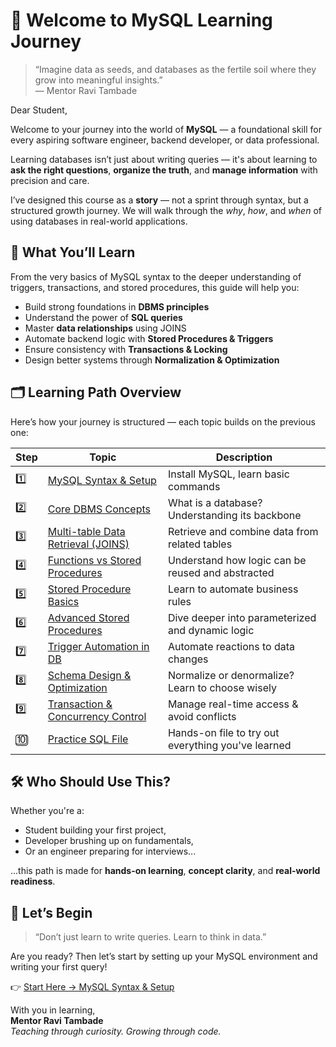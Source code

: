 # 🌱 Welcome to MySQL Learning Journey

> “Imagine data as seeds, and databases as the fertile soil where they grow into meaningful insights.”  
> — Mentor Ravi Tambade

Dear Student,

Welcome to your journey into the world of **MySQL** — a foundational skill for every aspiring software engineer, backend developer, or data professional.

Learning databases isn’t just about writing queries — it's about learning to **ask the right questions**, **organize the truth**, and **manage information** with precision and care.

I’ve designed this course as a **story** — not a sprint through syntax, but a structured growth journey. We will walk through the *why*, *how*, and *when* of using databases in real-world applications.

## 🧭 What You’ll Learn

From the very basics of MySQL syntax to the deeper understanding of triggers, transactions, and stored procedures, this guide will help you:

- Build strong foundations in **DBMS principles**
- Understand the power of **SQL queries**
- Master **data relationships** using JOINS
- Automate backend logic with **Stored Procedures & Triggers**
- Ensure consistency with **Transactions & Locking**
- Design better systems through **Normalization & Optimization**

## 🗂️ Learning Path Overview

Here’s how your journey is structured — each topic builds on the previous one:

| Step | Topic | Description |
|------|-------|-------------|
| 1️⃣ | [MySQL Syntax & Setup](notes/mysqllearning.md) | Install MySQL, learn basic commands |
| 2️⃣ | [Core DBMS Concepts](notes/dbms.md) | What is a database? Understanding its backbone |
| 3️⃣ | [Multi-table Data Retrieval (JOINS)](notes/joins.md) | Retrieve and combine data from related tables |
| 4️⃣ | [Functions vs Stored Procedures](notes/functionsvsstoredproc.md) | Understand how logic can be reused and abstracted |
| 5️⃣ | [Stored Procedure Basics](notes/storedprocedure.md) | Learn to automate business rules |
| 6️⃣ | [Advanced Stored Procedures](notes/storedprocedure_1.md) | Dive deeper into parameterized and dynamic logic |
| 7️⃣ | [Trigger Automation in DB](notes/triggers.md) | Automate reactions to data changes |
| 8️⃣ | [Schema Design & Optimization](notes/normalizationdenormalizaiton.md) | Normalize or denormalize? Learn to choose wisely |
| 9️⃣ | [Transaction & Concurrency Control](notes/pesimisticoptimistic.md) | Manage real-time access & avoid conflicts |
| 🔟 | [Practice SQL File](notes/test.sql) | Hands-on file to try out everything you've learned |


## 🛠️ Who Should Use This?

Whether you're a:

- Student building your first project,
- Developer brushing up on fundamentals,
- Or an engineer preparing for interviews...

...this path is made for **hands-on learning**, **concept clarity**, and **real-world readiness**.

## 🚀 Let’s Begin

> “Don’t just learn to write queries. Learn to think in data.”

Are you ready? Then let’s start by setting up your MySQL environment and writing your first query!

👉 [Start Here → MySQL Syntax & Setup](notes/mysqllearning.md)

With you in learning,  
**Mentor Ravi Tambade**  
_Teaching through curiosity. Growing through code._
